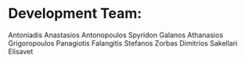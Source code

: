 Development Team:
=================

Antoniadis Anastasios
Antonopoulos Spyridon
Galanos Athanasios
Grigoropoulos Panagiotis
Falangitis Stefanos
Zorbas Dimitrios
Sakellari Elisavet

